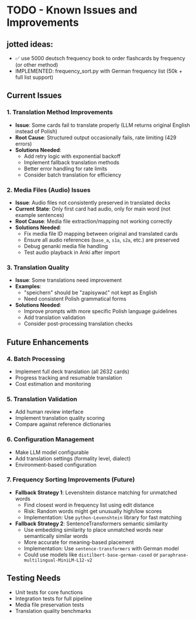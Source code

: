 # TODO - Known Issues and Improvements

## jotted ideas:

 - ✅ use 5000 deutsch frequency book to order flashcards by frequency (or other method)
 - IMPLEMENTED: frequency_sort.py with German frequency list (50k + full list support)
 

## Current Issues

### 1. Translation Method Improvements
- **Issue**: Some cards fail to translate properly (LLM returns original English instead of Polish)
- **Root Cause**: Structured output occasionally fails, rate limiting (429 errors)
- **Solutions Needed**:
  - Add retry logic with exponential backoff
  - Implement fallback translation methods
  - Better error handling for rate limits
  - Consider batch translation for efficiency

### 2. Media Files (Audio) Issues
- **Issue**: Audio files not consistently preserved in translated decks
- **Current State**: Only first card had audio, only for main word (not example sentences)
- **Root Cause**: Media file extraction/mapping not working correctly
- **Solutions Needed**:
  - Fix media file ID mapping between original and translated cards
  - Ensure all audio references (`base_a`, `s1a`, `s2a`, etc.) are preserved
  - Debug genanki media file handling
  - Test audio playback in Anki after import

### 3. Translation Quality
- **Issue**: Some translations need improvement
- **Examples**: 
  - "speichern" should be "zapisywać" not kept as English
  - Need consistent Polish grammatical forms
- **Solutions Needed**:
  - Improve prompts with more specific Polish language guidelines
  - Add translation validation
  - Consider post-processing translation checks

## Future Enhancements

### 4. Batch Processing
- Implement full deck translation (all 2632 cards)
- Progress tracking and resumable translation
- Cost estimation and monitoring

### 5. Translation Validation
- Add human review interface
- Implement translation quality scoring
- Compare against reference dictionaries

### 6. Configuration Management
- Make LLM model configurable
- Add translation settings (formality level, dialect)
- Environment-based configuration

### 7. Frequency Sorting Improvements (Future)
- **Fallback Strategy 1**: Levenshtein distance matching for unmatched words
  - Find closest word in frequency list using edit distance
  - Risk: Random words might get unusually high/low scores
  - Implementation: Use `python-Levenshtein` library for fast matching
- **Fallback Strategy 2**: SentenceTransformers semantic similarity
  - Use embedding similarity to place unmatched words near semantically similar words
  - More accurate for meaning-based placement
  - Implementation: Use `sentence-transformers` with German model
  - Could use models like `distilbert-base-german-cased` or `paraphrase-multilingual-MiniLM-L12-v2`

## Testing Needs
- Unit tests for core functions
- Integration tests for full pipeline
- Media file preservation tests
- Translation quality benchmarks